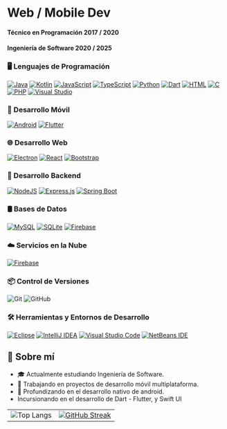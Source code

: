 # Web / Mobile Dev 

#### Técnico en Programación 2017 / 2020
#### Ingeniería de Software 2020 / 2025
 
### 🖥️ Lenguajes de Programación
[![Java](https://img.shields.io/badge/Java-%23ED8B00.svg?logo=openjdk&logoColor=white)](#)
[![Kotlin](https://img.shields.io/badge/Kotlin-%237F52FF.svg?logo=kotlin&logoColor=white)](#)
[![JavaScript](https://img.shields.io/badge/JavaScript-F7DF1E?logo=javascript&logoColor=000)](#)
[![TypeScript](https://img.shields.io/badge/TypeScript-3178C6?logo=typescript&logoColor=fff)](#)
[![Python](https://img.shields.io/badge/Python-3776AB?logo=python&logoColor=fff)](#)
[![Dart](https://img.shields.io/badge/Dart-%230175C2.svg?logo=dart&logoColor=white)](#)
[![HTML](https://img.shields.io/badge/HTML-%23E34F26.svg?logo=html5&logoColor=white)](#)
[![C](https://img.shields.io/badge/C-00599C?logo=c&logoColor=white)](#)
[![PHP](https://img.shields.io/badge/php-%23777BB4.svg?&logo=php&logoColor=white)](#)
[![Visual Studio](https://custom-icon-badges.demolab.com/badge/Visual%20Studio-5C2D91.svg?&logo=visual-studio&logoColor=white)](#)
  

### 📱 Desarrollo Móvil
[![Android](https://img.shields.io/badge/Android-3DDC84?logo=android&logoColor=white)](#)
[![Flutter](https://img.shields.io/badge/Flutter-02569B?logo=flutter&logoColor=fff)](#)

### 🌐 Desarrollo Web
[![Electron](https://img.shields.io/badge/Electron-2B2E3A?logo=electron&logoColor=fff)](#)
[![React](https://img.shields.io/badge/React-%2320232a.svg?logo=react&logoColor=%2361DAFB)](#)
[![Bootstrap](https://img.shields.io/badge/Bootstrap-7952B3?logo=bootstrap&logoColor=fff)](#)

### 🔧 Desarrollo Backend
[![NodeJS](https://img.shields.io/badge/Node.js-6DA55F?logo=node.js&logoColor=white)](#)
[![Express.js](https://img.shields.io/badge/Express.js-%23404d59.svg?logo=express&logoColor=%2361DAFB)](#)
[![Spring Boot](https://img.shields.io/badge/Spring%20Boot-6DB33F?logo=springboot&logoColor=fff)](#)

### 🛢️ Bases de Datos
[![MySQL](https://img.shields.io/badge/MySQL-4479A1?logo=mysql&logoColor=fff)](#)
[![SQLite](https://img.shields.io/badge/SQLite-%2307405e.svg?logo=sqlite&logoColor=white)](#)
[![Firebase](https://img.shields.io/badge/Firebase-039BE5?logo=Firebase&logoColor=white)](#)

### ☁️ Servicios en la Nube
[![Firebase](https://img.shields.io/badge/Firebase-039BE5?logo=Firebase&logoColor=white)](#) 

### 📦 Control de Versiones
 ![Git](https://img.shields.io/badge/Git-F05032?style=for-the-badge&logo=git&logoColor=white)
 ![GitHub](https://img.shields.io/badge/GitHub-181717?style=for-the-badge&logo=github&logoColor=white)

### 🛠️ Herramientas y Entornos de Desarrollo
[![Eclipse](https://img.shields.io/badge/Eclipse-FE7A16.svg?logo=Eclipse&logoColor=white)](#)
[![IntelliJ IDEA](https://img.shields.io/badge/IntelliJIDEA-000000.svg?logo=intellij-idea&logoColor=white)](#)
[![Visual Studio Code](https://custom-icon-badges.demolab.com/badge/Visual%20Studio%20Code-0078d7.svg?logo=vsc&logoColor=white)](#)
[![NetBeans IDE](https://img.shields.io/badge/NetBeans%20IDE-1B6AC6.svg?logo=apache-netbeans-ide&logoColor=white)](#)

## 📝 Sobre mí
- 🎓 Actualmente estudiando Ingeniería de Software.
- 💼 Trabajando en proyectos de desarrollo móvil multiplataforma.
- 🌱 Profundizando en el desarrollo nativo de android. 
- Incursionando en el desarrollo de Dart - Flutter, y Swift UI
<table align="center">
  <tr>
    <td> <img src="https://github-readme-stats.vercel.app/api/top-langs/?username=AntonioNoguera&layout=compact&bg_color=00000000&theme=date_night&card_width=500px&langs_count=8&locale=es&hide=CSS" alt="Top Langs">
    </td>
    <td>
      <a href="https://git.io/streak-stats">
        <img src="https://streak-stats.demolab.com?user=AntonioNoguera" alt="GitHub Streak">
      </a>
    </td>
  </tr>
</table>
